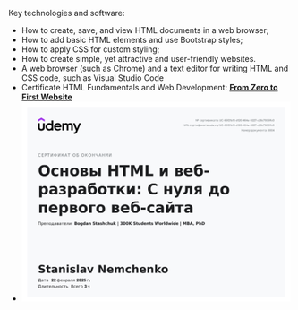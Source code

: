 Key technologies and software: <br />

<ul>
	  <li>How to create, save, and view HTML documents in a web browser;</li>
	  <li>How to add basic HTML elements and use Bootstrap styles;</li>
	  <li>How to apply CSS for custom styling;</li>
	  <li>How to create simple, yet attractive and user-friendly websites.</li>
	  <li>A web browser (such as Chrome) and a text editor for writing HTML and CSS code, such as Visual Studio Code</li>
	  <li>Certificate HTML Fundamentals and Web Development: <b><a href="https://www.udemy.com/certificate/UC-65f21b12-d120-464e-9227-c28c7935ffc0/" target="_blank">From Zero to First Website</a></b></li>
	  <li><img src="./img/UC-65f21b12.jpg" alt="Certificate HTML Fundamentals and Web Development" /></li>
</ul>
